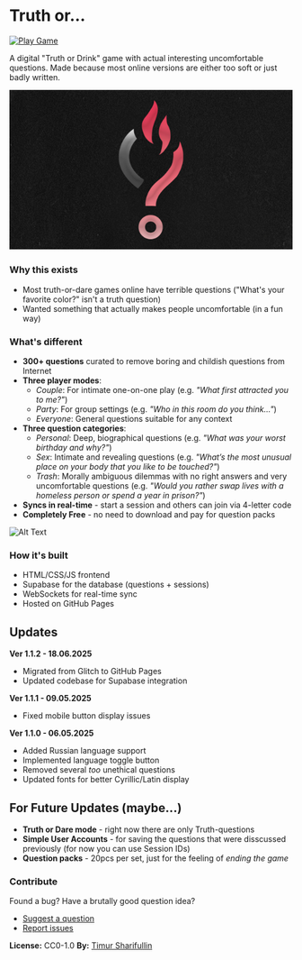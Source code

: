 # Truth or...

<a href="https://toothed.github.io/truth-or-game/">
  <img src="https://img.shields.io/badge/Play-Game-FF9900?style=for-the-badge&logo=github&logoColor=white" alt="Play Game">
</a>  



A digital "Truth or Drink" game with actual interesting uncomfortable questions. Made because most online versions are either too soft or just badly written.  

![Alt Text](assets/images/front_logo.png)

### Why this exists
- Most truth-or-dare games online have terrible questions ("What's your favorite color?" isn't a truth question)  
- Wanted something that actually makes people uncomfortable (in a fun way)  

### What's different
- **300+ questions** curated to remove boring and childish questions from Internet 
- **Three player modes**:
  - *Couple*: For intimate one-on-one play (e.g. *"What first attracted you to me?"*)
  - *Party*: For group settings (e.g. *"Who in this room do you think..."*)
  - *Everyone*: General questions suitable for any context
- **Three question categories**:
  - *Personal*: Deep, biographical questions (e.g. *"What was your worst birthday and why?"*)
  - *Sex*: Intimate and revealing questions (e.g. *"What’s the most unusual place on your body that you like to be touched?"*)
  - *Trash*: Morally ambiguous dilemmas with no right answers and very uncomfortable questions (e.g. *"Would you rather swap lives with a homeless person or spend a year in prison?"*)
- **Syncs in real-time** - start a session and others can join via 4-letter code  
- **Completely Free** - no need to download and pay for question packs

![Alt Text](assets/gameplay.gif)

### How it's built
- HTML/CSS/JS frontend  
- Supabase for the database (questions + sessions)  
- WebSockets for real-time sync  
- Hosted on GitHub Pages  

## Updates

**Ver 1.1.2 - 18.06.2025**
- Migrated from Glitch to GitHub Pages
- Updated codebase for Supabase integration

**Ver 1.1.1 - 09.05.2025**
- Fixed mobile button display issues

**Ver 1.1.0 - 06.05.2025**
- Added Russian language support
- Implemented language toggle button
- Removed several *too* unethical questions
- Updated fonts for better Cyrillic/Latin display

## For Future Updates (maybe...)
- **Truth or Dare mode** - right now there are only Truth-questions
- **Simple User Accounts** - for saving the questions that were disscussed previously (for now you can use Session IDs)
- **Question packs** - 20pcs per set, just for the feeling of *ending the game*

### Contribute
Found a bug? Have a brutally good question idea?  
- [Suggest a question](https://forms.gle/Hk9qqeWhcwsRxGDXA)  
- [Report issues](https://forms.gle/yBebcqYvRCgASLgaA)  

**License:** CC0-1.0
**By:** [Timur Sharifullin](https://github.com/tim-toothed)  
